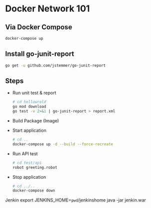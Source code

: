 # Docker Network 101

## Via Docker Compose

```sh
docker-compose up
```





## Install go-junit-report

``` sh
go get -u github.com/jstemmer/go-junit-report
```

## Steps
- Run unit test & report
    ``` sh
    # cd hellowrold
    go mod download
    go test -v 2>&1 | go-junit-report > report.xml
    ```
- Build Package (Image)
- Start application
    ```sh
    # cd ..
    docker-compose up -d --build --force-recreate
    ```
- Run API test 
    ```sh
    # cd test/api
    robot greeting.robot
    ```

- Stop application
    ```sh
    # cd ../..
    docker-compose down
    ```


Jenkin
export JENKINS_HOME=`pwd`/jenkinshome
java -jar jenkin.war